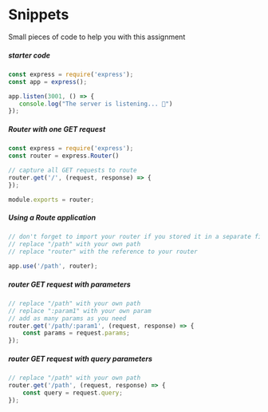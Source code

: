 # Snippets

Small pieces of code to help you with this assignment

##### starter code
```javascript
const express = require('express');
const app = express();

app.listen(3001, () => {
   console.log("The server is listening... 🐒") 
});
```

##### Router with one GET request

```javascript
const express = require('express');
const router = express.Router()

// capture all GET requests to route
router.get('/', (request, response) => {
});

module.exports = router;
```

##### Using a Route application
```javascript
// don't forget to import your router if you stored it in a separate file!
// replace "/path" with your own path
// replace "router" with the reference to your router

app.use('/path', router);
```

##### router GET request with parameters
```javascript
// replace "/path" with your own path
// replace ":param1" with your own param
// add as many params as you need
router.get('/path/:param1', (request, response) => {
    const params = request.params;
});
```

##### router GET request with query parameters
```javascript
// replace "/path" with your own path
router.get('/path', (request, response) => {
    const query = request.query;
});
```
